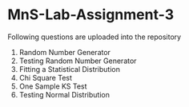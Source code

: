 # MnS-Lab-Assignment-3
Following questions are uploaded into the repository

1) Random Number Generator
2) Testing Random Number Generator
3) Fitting a Statistical Distribution
4) Chi Square Test
5) One Sample KS Test
6) Testing Normal Distribution
